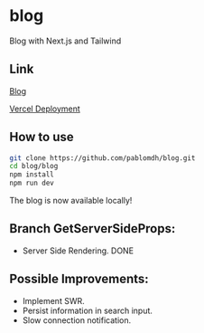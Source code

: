 # blog
Blog with Next.js and Tailwind

## Link
[Blog](https://blog-nextjs-hazel.vercel.app/)

[Vercel Deployment](https://vercel.com/pablomdh/blog-nextjs)

## How to use
```bash
git clone https://github.com/pablomdh/blog.git
cd blog/blog
npm install
npm run dev
```
The blog is now available locally!

## Branch GetServerSideProps:
- Server Side Rendering. DONE

## Possible Improvements:
- Implement SWR.
- Persist information in search input.
- Slow connection notification.
